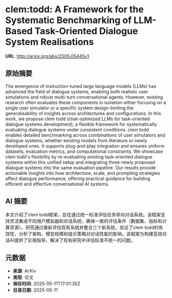 # clem:todd: A Framework for the Systematic Benchmarking of LLM-Based Task-Oriented Dialogue System Realisations

**URL**: http://arxiv.org/abs/2505.05445v1

## 原始摘要

The emergence of instruction-tuned large language models (LLMs) has advanced
the field of dialogue systems, enabling both realistic user simulations and
robust multi-turn conversational agents. However, existing research often
evaluates these components in isolation-either focusing on a single user
simulator or a specific system design-limiting the generalisability of insights
across architectures and configurations. In this work, we propose clem todd
(chat-optimized LLMs for task-oriented dialogue systems development), a
flexible framework for systematically evaluating dialogue systems under
consistent conditions. clem todd enables detailed benchmarking across
combinations of user simulators and dialogue systems, whether existing models
from literature or newly developed ones. It supports plug-and-play integration
and ensures uniform datasets, evaluation metrics, and computational
constraints. We showcase clem todd's flexibility by re-evaluating existing
task-oriented dialogue systems within this unified setup and integrating three
newly proposed dialogue systems into the same evaluation pipeline. Our results
provide actionable insights into how architecture, scale, and prompting
strategies affect dialogue performance, offering practical guidance for
building efficient and effective conversational AI systems.


## AI 摘要

本文介绍了clem todd框架，旨在通过统一标准评估任务导向对话系统。该框架支持灵活集成不同用户模拟器和对话系统，确保一致的评估条件（数据集、指标和计算资源）。研究通过重新评估现有系统并整合三个新系统，验证了clem todd的有效性，分析了架构、模型规模和提示策略对对话性能的影响。该框架为构建高效对话AI提供了实用指导，解决了现有研究中评估标准不统一的问题。

## 元数据

- **来源**: ArXiv
- **类型**: 论文
- **保存时间**: 2025-05-11T17:01:35Z
- **目录日期**: 2025-05-11
